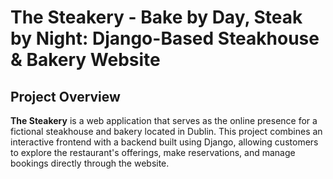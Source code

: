 
# The Steakery - Bake by Day, Steak by Night: Django-Based Steakhouse & Bakery Website

## Project Overview 

**The Steakery** is a web application that serves as the online presence for a fictional steakhouse and bakery located in Dublin. This project combines an interactive frontend with a backend built using Django, allowing customers to explore the restaurant's offerings, make reservations, and manage bookings directly through the website.



